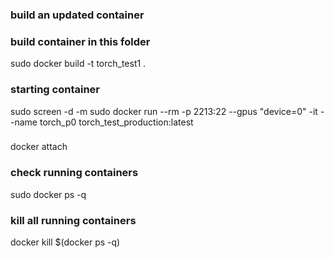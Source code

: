 ### build an updated container
### build container in this folder
sudo docker build -t torch_test1 .
### starting container
sudo screen -d -m sudo docker run --rm -p 2213:22 --gpus "device=0" -it --name torch_p0 torch_test_production:latest
###
docker attach
### check running containers
sudo docker ps -q
### 
### kill all running containers
docker kill $(docker ps -q)